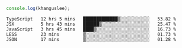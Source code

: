 ```js
console.log(khanguslee);
```

<!--START_SECTION:waka-->
```text
TypeScript   12 hrs 5 mins   █████████████▒░░░░░░░░░░░   53.82 % 
JSX          5 hrs 43 mins   ██████▒░░░░░░░░░░░░░░░░░░   25.47 % 
JavaScript   3 hrs 45 mins   ████▒░░░░░░░░░░░░░░░░░░░░   16.73 % 
LESS         23 mins         ▒░░░░░░░░░░░░░░░░░░░░░░░░   01.73 % 
JSON         17 mins         ▒░░░░░░░░░░░░░░░░░░░░░░░░   01.28 % 
```
<!--END_SECTION:waka-->

<!--
**khanguslee/khanguslee** is a ✨ _special_ ✨ repository because its `README.md` (this file) appears on your GitHub profile.

Here are some ideas to get you started:

- 🔭 I’m currently working on ...
- 🌱 I’m currently learning ...
- 👯 I’m looking to collaborate on ...
- 🤔 I’m looking for help with ...
- 💬 Ask me about ...
- 📫 How to reach me: ...
- 😄 Pronouns: ...
- ⚡ Fun fact: ...
-->
